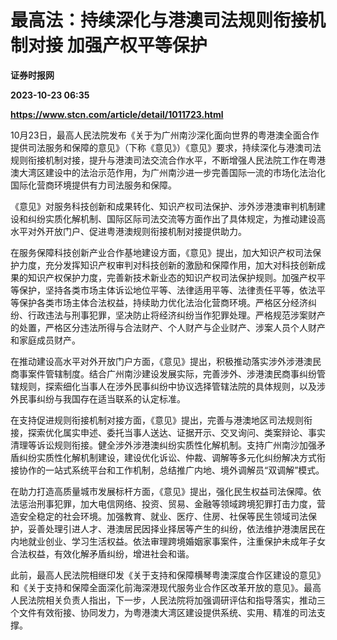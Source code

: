 # 最高法：持续深化与港澳司法规则衔接机制对接 加强产权平等保护
**证券时报网**

**2023-10-23 06:35**

**https://www.stcn.com/article/detail/1011723.html**

10月23日，最高人民法院发布《关于为广州南沙深化面向世界的粤港澳全面合作提供司法服务和保障的意见》（下称《意见》）《意见》要求，持续深化与港澳司法规则衔接机制对接，提升与港澳司法交流合作水平，不断增强人民法院工作在粤港澳大湾区建设中的法治示范作用，为广州南沙进一步完善国际一流的市场化法治化国际化营商环境提供有力司法服务和保障。

《意见》对服务科技创新和成果转化、知识产权司法保护、涉外涉港澳审判机制建设和纠纷实质化解机制、国际区际司法交流等方面作出了具体规定，为推动建设高水平对外开放门户、促进粤港澳规则衔接机制对接提供助力。

在服务保障科技创新产业合作基地建设方面，《意见》提出，加大知识产权司法保护力度，充分发挥知识产权审判对科技创新的激励和保障作用，加大对科技创新成果的知识产权保护力度，完善新技术新业态的知识产权司法保护规则。加强产权平等保护，坚持各类市场主体诉讼地位平等、法律适用平等、法律责任平等，依法平等保护各类市场主体合法权益，持续助力优化法治化营商环境。严格区分经济纠纷、行政违法与刑事犯罪，坚决防止将经济纠纷当作犯罪处理。严格规范涉案财产的处置，严格区分违法所得与合法财产、个人财产与企业财产、涉案人员个人财产和家庭成员财产。

在推动建设高水平对外开放门户方面，《意见》提出，积极推动落实涉外涉港澳民商事案件管辖制度。结合广州南沙建设发展实际，完善涉外、涉港澳民商事纠纷管辖规则，探索细化当事人在涉外民事纠纷中协议选择管辖法院的具体规则，以及涉外民事纠纷与我国存在适当联系的认定标准。

在支持促进规则衔接机制对接方面，《意见》提出，完善与港澳地区司法规则衔接，探索优化属实申述、委托当事人送达、证据开示、交叉询问、类案辩论、事实清理等诉讼规则衔接。健全涉外涉港澳纠纷实质性化解机制。支持广州南沙加强矛盾纠纷实质性化解机制建设，建设优化诉讼、仲裁、调解等多元化纠纷解决方式衔接协作的一站式系统平台和工作机制，总结推广内地、境外调解员“双调解”模式。

在助力打造高质量城市发展标杆方面，《意见》提出，强化民生权益司法保障。依法惩治刑事犯罪，加大电信网络、投资、贸易、金融等领域跨境犯罪打击力度，营造安全稳定的社会环境。加强教育、就业、医疗、住房、社保等民生领域司法保护，妥善处理引进人才、港澳居民因择业择居等产生的纠纷，依法维护港澳居民在内地就业创业、学习生活权益。依法审理跨境婚姻家事案件，注重保护未成年子女合法权益，有效化解矛盾纠纷，增进社会和谐。

此前，最高人民法院相继印发《关于支持和保障横琴粤澳深度合作区建设的意见》和《关于支持和保障全面深化前海深港现代服务业合作区改革开放的意见》。最高人民法院相关负责人指出，下一步，人民法院将加强调研评估和指导落实，推动三个文件有效衔接、协同发力，为粤港澳大湾区建设提供系统、实用、精准的司法支撑。